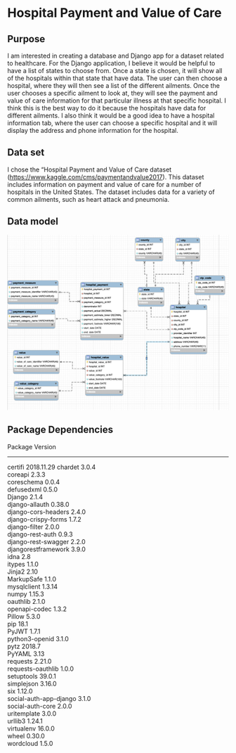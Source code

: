 # Hospital Payment and Value of Care

## Purpose
I am interested in creating a database and Django app for a dataset related to healthcare.
For the Django application, I believe it would be helpful to have a list of
states to choose from. Once a state is chosen, it will show all of the hospitals
within that state that have data. The user can then choose a hospital, where they
will then see a list of the different ailments. Once the user chooses a specific
ailment to look at, they will see the payment and value of care information for
that particular illness at that specific hospital. I think this is the best way
to do it because the hospitals have data for different ailments. I also think it
would be a good idea to have a hospital information tab, where the user can choose
a specific hospital and it will display the address and phone information for the
hospital.

## Data set
I chose the “Hospital Payment and Value of Care dataset
(https://www.kaggle.com/cms/paymentandvalue2017).
This dataset includes information on payment and value of care for a number of
hospitals in the United States. The dataset includes data for a variety of common
ailments, such as heart attack and pneumonia.

## Data model
![alt text](https://github.com/juliacastellano/si664-final-project/blob/master/static/img/UPDATED-si664-final-project-datamodel.png)

## Package Dependencies
Package                Version   
---------------------- ----------
certifi                2018.11.29
chardet                3.0.4     
coreapi                2.3.3     
coreschema             0.0.4     
defusedxml             0.5.0     
Django                 2.1.4     
django-allauth         0.38.0    
django-cors-headers    2.4.0     
django-crispy-forms    1.7.2     
django-filter          2.0.0     
django-rest-auth       0.9.3     
django-rest-swagger    2.2.0     
djangorestframework    3.9.0     
idna                   2.8       
itypes                 1.1.0     
Jinja2                 2.10      
MarkupSafe             1.1.0     
mysqlclient            1.3.14    
numpy                  1.15.3    
oauthlib               2.1.0     
openapi-codec          1.3.2     
Pillow                 5.3.0     
pip                    18.1      
PyJWT                  1.7.1     
python3-openid         3.1.0     
pytz                   2018.7    
PyYAML                 3.13      
requests               2.21.0    
requests-oauthlib      1.0.0     
setuptools             39.0.1    
simplejson             3.16.0    
six                    1.12.0    
social-auth-app-django 3.1.0     
social-auth-core       2.0.0     
uritemplate            3.0.0     
urllib3                1.24.1    
virtualenv             16.0.0    
wheel                  0.30.0    
wordcloud              1.5.0  